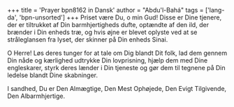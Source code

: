 +++
title = 'Prayer bpn8162 in Dansk'
author = "Abdu'l-Bahá"
tags = ['lang-da', 'bpn-unsorted']
+++
Priset være Du, o min Gud! Disse er Dine tjenere, der er tiltrukket af Din barmhjertigheds dufte, optændte af den ild, der brænder i Din enheds træ, og hvis øjne er blevet oplyste ved at se stråleglansen fra lyset, der skinner på Din enheds Sinai.

O Herre! Løs deres tunger for at tale om Dig blandt Dit folk, lad dem gennem Din nåde og kærlighed udtrykke Din lovprisning, hjælp dem med Dine engleskarer, styrk deres lænder i Din tjeneste og gør dem til tegnene på Din ledelse blandt Dine skabninger.

I sandhed, Du er Den Almægtige, Den Mest Ophøjede, Den Evigt Tilgivende, Den Albarmhjertige.
